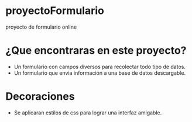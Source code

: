# proyectoFormulario
proyecto de formulario online

# ¿Que encontraras en este proyecto?
* Un formulario con campos diversos para recolectar todo tipo de datos.
* Un formulario que envia información a una base de datos descargable.

# Decoraciones
* Se aplicaran estilos de css para lograr una interfaz amigable.